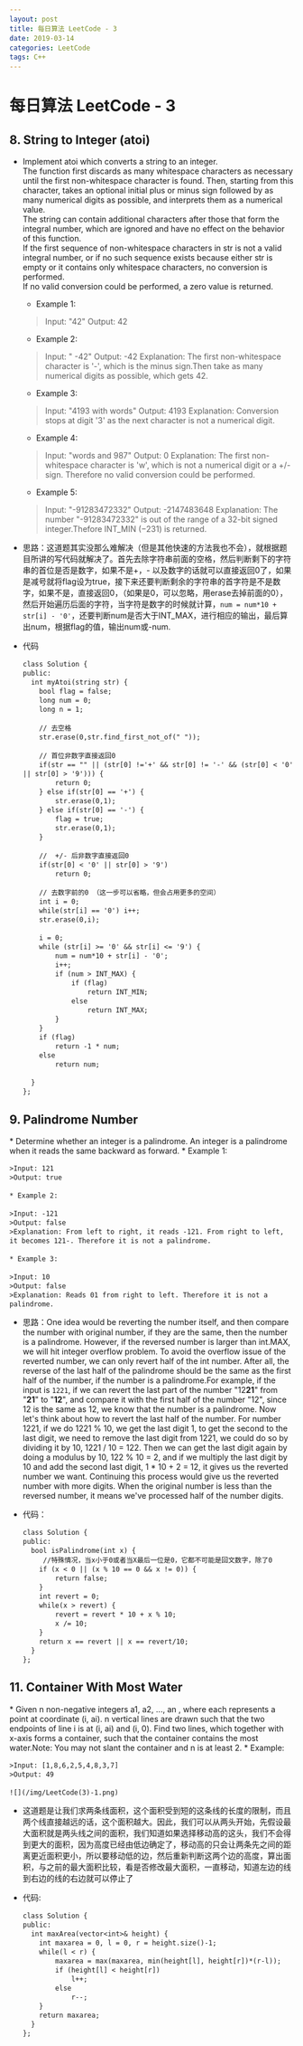 ```yaml
---
layout: post
title: 每日算法 LeetCode - 3
date: 2019-03-14
categories: LeetCode
tags: C++
---
```


<h1> 每日算法 LeetCode - 3 </h1>
<h2>8. String to Integer (atoi)</h2>

* Implement atoi which converts a string to an integer.    
	The function first discards as many whitespace characters as necessary until the first non-whitespace character is found. Then, starting from this character, takes an optional initial plus or minus sign followed by as many numerical digits as possible, and interprets them as a numerical value.    
	The string can contain additional characters after those that form the integral number, which are ignored and have no effect on the behavior of this function.    
	If the first sequence of non-whitespace characters in str is not a valid integral number, or if no such sequence exists because either str is empty or it contains only whitespace characters, no conversion is performed.    
	If no valid conversion could be performed, a zero value is returned.
	* Example 1:

	>Input: "42"
	>Output: 42
	
	* Example 2:

	>Input: "   -42"
	>Output: -42
	>Explanation: The first non-whitespace character is '-', which is the minus sign.Then take as many numerical digits as possible, which gets 42.

	* Example 3:

	>Input: "4193 with words"
	>Output: 4193
	>Explanation: Conversion stops at digit '3' as the next character is not a numerical digit.

	* Example 4:

	>Input: "words and 987"
	>Output: 0
	>Explanation: The first non-whitespace character is 'w', which is not a numerical digit or a +/- sign. Therefore no valid conversion could be performed.

	* Example 5:

	>Input: "-91283472332"
	>Output: -2147483648
	>Explanation: The number "-91283472332" is out of the range of a 32-bit signed integer.Thefore INT_MIN (−231) is returned.
	
* 思路：这道题其实没那么难解决（但是其他快速的方法我也不会），就根据题目所讲的写代码就解决了。首先去除字符串前面的空格，然后判断剩下的字符串的首位是否是数字，如果不是+，- 以及数字的话就可以直接返回0了，如果是减号就将flag设为true，接下来还要判断剩余的字符串的首字符是不是数字，如果不是，直接返回0，（如果是0，可以忽略，用erase去掉前面的0），然后开始遍历后面的字符，当字符是数字的时候就计算，`num = num*10 + str[i] - '0'`，还要判断num是否大于INT_MAX，进行相应的输出，最后算出num，根据flag的值，输出num或-num.
* 代码
	
	```
	class Solution {
	public:
      int myAtoi(string str) {
        bool flag = false;
        long num = 0;
        long n = 1;
        
        // 去空格
        str.erase(0,str.find_first_not_of(" "));
        
        // 首位非数字直接返回0
        if(str == "" || (str[0] !='+' && str[0] != '-' && (str[0] < '0' || str[0] > '9'))) {
            return 0;
        } else if(str[0] == '+') {
            str.erase(0,1);
        } else if(str[0] == '-') {
            flag = true;
            str.erase(0,1);
        }
        
        //  +/- 后非数字直接返回0
        if(str[0] < '0' || str[0] > '9') 
            return 0;
        
        // 去数字前的0 （这一步可以省略，但会占用更多的空间）
        int i = 0;
        while(str[i] == '0') i++;
        str.erase(0,i);
        
        i = 0;
        while (str[i] >= '0' && str[i] <= '9') {
            num = num*10 + str[i] - '0';
            i++;
            if (num > INT_MAX) {
                if (flag)
                    return INT_MIN;
                else
                    return INT_MAX;
            }
        }
        if (flag)
            return -1 * num;
        else
            return num;

      }
	};
	```



             
<h2>9. Palindrome Number</h2>
* Determine whether an integer is a palindrome. An integer is a palindrome when it reads the same backward as forward.
	* Example 1:  
 
	>Input: 121   
	>Output: true   

	* Example 2:

	>Input: -121   
	>Output: false   
	>Explanation: From left to right, it reads -121. From right to left, it becomes 121-. Therefore it is not a palindrome.

	* Example 3:

	>Input: 10   
	>Output: false   
	>Explanation: Reads 01 from right to left. Therefore it is not a palindrome.
	
* 思路：One idea would be reverting the number itself, and then compare the number with original number, if they are the same, then the number is a palindrome. However, if the reversed number is larger than 
int.MAX, we will hit integer overflow problem. To avoid the overflow issue of the reverted number, we can only revert half of the int number. After all, the reverse of the last half of the palindrome should be the same as the first half of the number, if the number is a palindrome.For example, if the input is `1221`, if we can revert the last part of the number "12**21**" from "**21**" to "**12**", and compare it with the first half of the number "12", since 12 is the same as 12, we know that the number is a palindrome. Now let's think about how to revert the last half of the number. For number 1221, if we do 1221 % 10, we get the last digit 1, to get the second to the last digit, we need to remove the last digit from 1221, we could do so by dividing it by 10, 1221 / 10 = 122. Then we can get the last digit again by doing a modulus by 10, 122 % 10 = 2, and if we multiply the last digit by 10 and add the second last digit, 1 * 10 + 2 = 12, it gives us the reverted number we want. Continuing this process would give us the reverted number with more digits. When the original number is less than the reversed number, it means we've processed half of the number digits.
* 代码：

	```
	class Solution {
	public:
	  bool isPalindrome(int x) {
	     //特殊情况，当x小于0或者当X最后一位是0，它都不可能是回文数字，除了0
        if (x < 0 || (x % 10 == 0 && x != 0)) {
            return false;
        }
        int revert = 0;
        while(x > revert) {
            revert = revert * 10 + x % 10;
            x /= 10;
        }
        return x == revert || x == revert/10;
      }
	};
	
<h2>11. Container With Most Water</h2>
* Given n non-negative integers a1, a2, ..., an , where each represents a point at coordinate (i, ai). n vertical lines are drawn such that the two endpoints of line i is at (i, ai) and (i, 0). Find two lines, which together with x-axis forms a container, such that the container contains the most water.Note: You may not slant the container and n is at least 2.
	* Example:

	>Input: [1,8,6,2,5,4,8,3,7]  
	>Output: 49 
	  
	![](/img/LeetCode(3)-1.png) 
* 这道题是让我们求两条线面积，这个面积受到短的这条线的长度的限制，而且两个线直接越远的话，这个面积越大。因此，我们可以从两头开始，先假设最大面积就是两头线之间的面积，我们知道如果选择移动高的这头，我们不会得到更大的面积，因为高度已经由低边确定了，移动高的只会让两条先之间的距离更近面积更小，所以要移动低的边，然后重新判断这两个边的高度，算出面积，与之前的最大面积比较，看是否修改最大面积，一直移动，知道左边的线到右边的线的右边就可以停止了
* 代码:

	```
	class Solution {
	public:
      int maxArea(vector<int>& height) {
        int maxarea = 0, l = 0, r = height.size()-1;
        while(l < r) {
            maxarea = max(maxarea, min(height[l], height[r])*(r-l));
            if (height[l] < height[r])
                l++;
            else
                r--;
        }
        return maxarea;
      }
	};
	```
